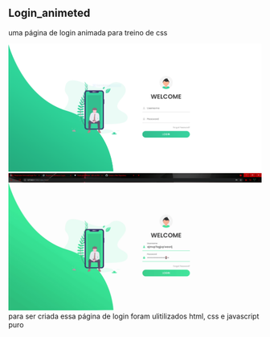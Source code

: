 <h2>Login_animeted</h2>

<p>uma página de login animada para treino de css</p>

<img src="file_Readme\img-page.PNG">
<img style="heigth:500px; width: 800px" src="file_Readme\video.gif">
    
</img>
para ser criada essa página de login foram ulitilizados html, css e javascript puro